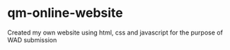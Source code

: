 # qm-online-website
Created my own website using html, css and javascript for the purpose of WAD submission

